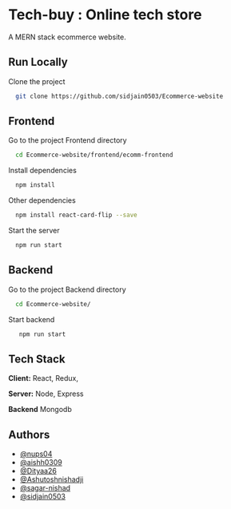 # Tech-buy : Online tech store 

A MERN stack ecommerce website.  

## Run Locally

Clone the project

```bash
  git clone https://github.com/sidjain0503/Ecommerce-website
```

## Frontend
Go to the project Frontend directory

```bash
  cd Ecommerce-website/frontend/ecomm-frontend
```

Install dependencies

```bash
  npm install
```

Other dependencies
```bash
  npm install react-card-flip --save
```

Start the server

```bash
  npm run start
```

## Backend
Go to the project Backend directory

```bash
  cd Ecommerce-website/
```

Start backend

```bash
   npm run start
```

## Tech Stack

**Client:** React, Redux, 

**Server:** Node, Express

**Backend** Mongodb


## Authors

- [@nups04](https://github.com/nups04)
- [@aishh0309](https://www.github.com/aishh0309)
- [@Dityaa26](https://www.github.com/Dityaa26)
- [@Ashutoshnishadji](https://www.github.com/Ashutoshnishadji)
- [@sagar-nishad](https://www.github.com/sagar-nishad)
- [@sidjain0503](https://www.github.com/sidjain0503)



